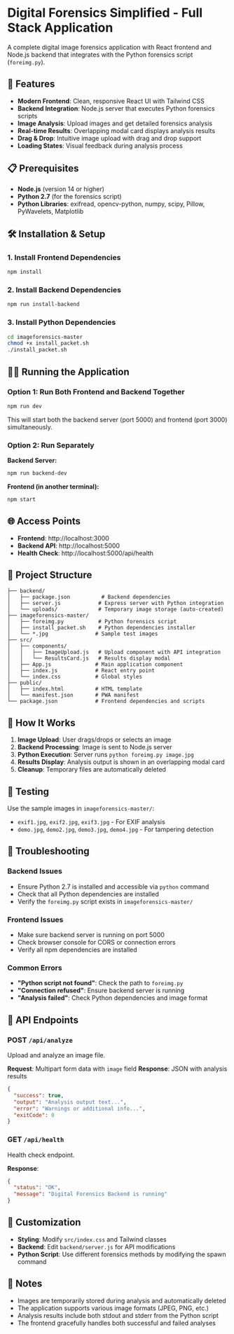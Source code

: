 # Digital Forensics Simplified - Full Stack Application

A complete digital image forensics application with React frontend and Node.js backend that integrates with the Python forensics script (`foreimg.py`).

## 🚀 Features

- **Modern Frontend**: Clean, responsive React UI with Tailwind CSS
- **Backend Integration**: Node.js server that executes Python forensics scripts
- **Image Analysis**: Upload images and get detailed forensics analysis
- **Real-time Results**: Overlapping modal card displays analysis results
- **Drag & Drop**: Intuitive image upload with drag and drop support
- **Loading States**: Visual feedback during analysis process

## 📋 Prerequisites

- **Node.js** (version 14 or higher)
- **Python 2.7** (for the forensics script)
- **Python Libraries**: exifread, opencv-python, numpy, scipy, Pillow, PyWavelets, Matplotlib

## 🛠️ Installation & Setup

### 1. Install Frontend Dependencies
```bash
npm install
```

### 2. Install Backend Dependencies
```bash
npm run install-backend
```

### 3. Install Python Dependencies
```bash
cd imageforensics-master
chmod +x install_packet.sh
./install_packet.sh
```

## 🏃‍♂️ Running the Application

### Option 1: Run Both Frontend and Backend Together
```bash
npm run dev
```
This will start both the backend server (port 5000) and frontend (port 3000) simultaneously.

### Option 2: Run Separately

**Backend Server:**
```bash
npm run backend-dev
```

**Frontend (in another terminal):**
```bash
npm start
```

## 🌐 Access Points

- **Frontend**: http://localhost:3000
- **Backend API**: http://localhost:5000
- **Health Check**: http://localhost:5000/api/health

## 📁 Project Structure

```
├── backend/
│   ├── package.json          # Backend dependencies
│   ├── server.js            # Express server with Python integration
│   └── uploads/             # Temporary image storage (auto-created)
├── imageforensics-master/
│   ├── foreimg.py           # Python forensics script
│   ├── install_packet.sh    # Python dependencies installer
│   └── *.jpg               # Sample test images
├── src/
│   ├── components/
│   │   ├── ImageUpload.js   # Upload component with API integration
│   │   └── ResultsCard.js   # Results display modal
│   ├── App.js              # Main application component
│   ├── index.js            # React entry point
│   └── index.css           # Global styles
├── public/
│   ├── index.html          # HTML template
│   └── manifest.json       # PWA manifest
└── package.json            # Frontend dependencies and scripts
```

## 🔧 How It Works

1. **Image Upload**: User drags/drops or selects an image
2. **Backend Processing**: Image is sent to Node.js server
3. **Python Execution**: Server runs `python foreimg.py image.jpg`
4. **Results Display**: Analysis output is shown in an overlapping modal card
5. **Cleanup**: Temporary files are automatically deleted

## 🧪 Testing

Use the sample images in `imageforensics-master/`:
- `exif1.jpg`, `exif2.jpg`, `exif3.jpg` - For EXIF analysis
- `demo.jpg`, `demo2.jpg`, `demo3.jpg`, `demo4.jpg` - For tampering detection

## 🐛 Troubleshooting

### Backend Issues
- Ensure Python 2.7 is installed and accessible via `python` command
- Check that all Python dependencies are installed
- Verify the `foreimg.py` script exists in `imageforensics-master/`

### Frontend Issues
- Make sure backend server is running on port 5000
- Check browser console for CORS or connection errors
- Verify all npm dependencies are installed

### Common Errors
- **"Python script not found"**: Check the path to `foreimg.py`
- **"Connection refused"**: Ensure backend server is running
- **"Analysis failed"**: Check Python dependencies and image format

## 🔄 API Endpoints

### POST `/api/analyze`
Upload and analyze an image file.

**Request**: Multipart form data with `image` field
**Response**: JSON with analysis results

```json
{
  "success": true,
  "output": "Analysis output text...",
  "error": "Warnings or additional info...",
  "exitCode": 0
}
```

### GET `/api/health`
Health check endpoint.

**Response**:
```json
{
  "status": "OK",
  "message": "Digital Forensics Backend is running"
}
```

## 🎨 Customization

- **Styling**: Modify `src/index.css` and Tailwind classes
- **Backend**: Edit `backend/server.js` for API modifications
- **Python Script**: Use different forensics methods by modifying the spawn command

## 📝 Notes

- Images are temporarily stored during analysis and automatically deleted
- The application supports various image formats (JPEG, PNG, etc.)
- Analysis results include both stdout and stderr from the Python script
- The frontend gracefully handles both successful and failed analyses